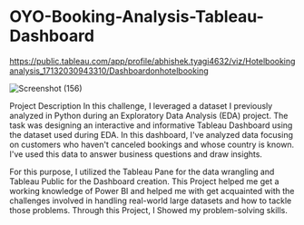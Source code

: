 # OYO-Booking-Analysis-Tableau-Dashboard

https://public.tableau.com/app/profile/abhishek.tyagi4632/viz/Hotelbookinganalysis_17132030943310/Dashboardonhotelbooking



![Screenshot (156)](https://github.com/AbhishekTyagi21/Hotel-Analysis-Dashboard-using-Tableau/assets/158055927/7f2cb351-4fb4-44a8-aca4-aea82cb7921c)

Project Description
In this challenge, I leveraged a dataset I previously analyzed in Python during an Exploratory Data Analysis (EDA) project. The task was designing an interactive and informative Tableau Dashboard using the dataset used during EDA.
In this dashboard, I've analyzed data focusing on customers who haven't canceled bookings and whose country is known. I've used this data to answer business questions and draw insights.


For this purpose, I utilized the Tableau Pane for the data wrangling and Tableau Public for the Dashboard creation. This Project helped me get a working knowledge of Power BI and helped me with get acquainted with the challenges involved in handling real-world large datasets and how to tackle those problems. Through this Project, I Showed my problem-solving skills.
